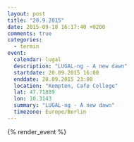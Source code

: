 ```yaml
---
layout: post
title: "20.9.2015"
date: 2015-09-18 16:17:40 +0200
comments: true
categories:
  - termin
event:
  calendar: lugal
  description: "LUGAL-ng - A new dawn"
  startdate: 20.09.2015 16:00
  enddate: 20.09.2015 23:00
  location: "Kempten, Cafe College"
  lat: 47.71889
  lon: 10.3143
  summary: "LUGAL-ng - A new dawn"
  timezone: Europe/Berlin
---
```


{% render_event %}
